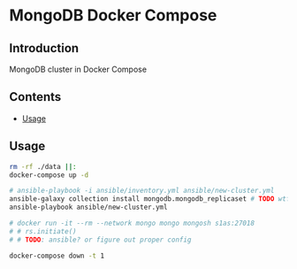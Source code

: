 # MongoDB Docker Compose

## Introduction

MongoDB cluster in Docker Compose

## Contents

- [Usage](#usage)

## Usage

```bash
rm -rf ./data ||:
docker-compose up -d

# ansible-playbook -i ansible/inventory.yml ansible/new-cluster.yml
ansible-galaxy collection install mongodb.mongodb_replicaset # TODO wtf?
ansible-playbook ansible/new-cluster.yml

# docker run -it --rm --network mongo mongo mongosh s1as:27018
# # rs.initiate()
# # TODO: ansible? or figure out proper config

docker-compose down -t 1
```
